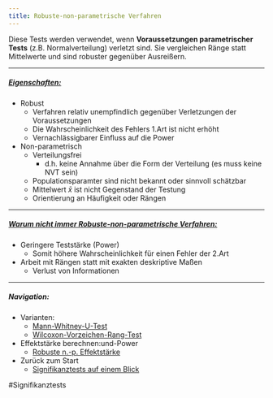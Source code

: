 ```yaml
---
title: Robuste-non-parametrische Verfahren
---
```


Diese Tests werden verwendet, wenn **Voraussetzungen parametrischer Tests** (z.B. Normalverteilung) verletzt sind. Sie vergleichen Ränge statt Mittelwerte und sind robuster gegenüber Ausreißern.

---

##### <u>Eigenschaften:</u>

* Robust
  * Verfahren relativ unempfindlich gegenüber Verletzungen der Voraussetzungen
  * Die Wahrscheinlichkeit des Fehlers 1.Art ist nicht erhöht
  * Vernachlässigbarer Einfluss auf die Power
* Non-parametrisch
  * Verteilungsfrei
    * d.h. keine Annahme über die Form der Verteilung (es muss keine NVT sein)
  * Populationsparamter sind nicht bekannt oder sinnvoll schätzbar
  * Mittelwert $\bar{x}$ ist nicht Gegenstand der Testung
  * Orientierung an Häufigkeit oder Rängen

---

##### <u>Warum nicht immer Robuste-non-parametrische Verfahren:</u>

* Geringere Teststärke (Power)
  * Somit höhere Wahrscheinlichkeit für einen Fehler der 2.Art
* Arbeit mit Rängen statt mit exakten deskriptive Maßen
  * Verlust von Informationen

---

##### Navigation:

* Varianten:
  * [Mann-Whitney-U-Test](/mann-whitney-u-test)
  * [Wilcoxon-Vorzeichen-Rang-Test](/wilcoxon-vorzeichen-rang-test)
* Effektstärke berechnen:und-Power
  * [Robuste n.-p. Effektstärke](/-n.-p.-Effektstaerke)
* Zurück zum Start
  * [Signifikanztests auf einem Blick](/signifikanztests-auf-einem-Blick)

\#Signifikanztests
